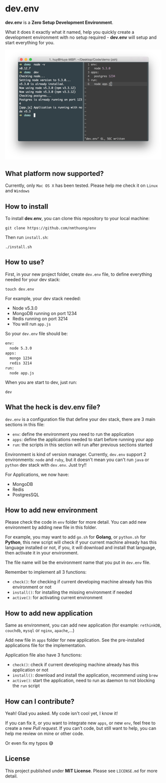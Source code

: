 # dev.env

**dev.env** is a **Zero Setup Development Environment**.

What it does it exactly what it named, help you quickly create a development environment with no setup required - **dev.env** will setup and start everything for you.

![](screenshot.png)

## What platform now supported?
Currently, only `Mac OS X` has been tested. Please help me check it on `Linux` and `Windows`

## How to install

To install **dev.env**, you can clone this repository to your local machine:

```
git clone https://github.com/nmthuong/env
```

Then run `install.sh`:

```
./install.sh
```

## How to use?

First, in your new project folder, create `dev.env` file, to define everything needed for your dev stack:

```
touch dev.env
```

For example, your dev stack needed:
- Node v5.3.0
- MongoDB running on port 1234
- Redis running on port 3214
- You will run `app.js`

So your `dev.env` file should be:

```
env:
  node 5.3.0
apps:
  mongo 1234
  redis 3214
run:
  node app.js
```

When you are start to dev, just run:

```
dev
```

## What the heck is dev.env file?
`dev.env` is a configuration file that define your dev stack, there are 3 main sections in this file:
- `env`: define the environment you need to run the application
- `apps`: define the applications needed to start before running your app
- `run`: the scripts in this section will run after previous sections started

Environment is kind of version manager. Currently, `dev.env` support 2 environments: `node` and `ruby`, but it doesn't mean you can't run `java` or `python` dev stack with `dev.env`. Just try!!

For Applications, we now have:
- MongoDB
- Redis
- PostgresSQL

## How to add new environment

Please check the code in `env` folder for more detail. You can add new environment by adding new file in this folder.

For example, you may want to add `go.sh` for **Golang**, or `python.sh` for **Python**, this new script will check if your current machine already has this language installed or not, if you, it will download and install that language, then activate it in your environment.

The file name will be the environment name that you put in `dev.env` file.

Remember to implement all 3 functions:
- `check()`: for checking if current developing machine already has this environment or not
- `install()`: for installing the missing environment if needed
- `active()`: for activating current environment

## How to add new application

Same as environment, you can add new application (for example: `rethinkDB`, `couchdb`, `mysql` or `nginx`, `apache`,...)

Add new file in `apps` folder for new application. See the pre-installed applications file for the implementation.

Application file also have 3 functions:
- `check()`: check if current developing machine already has this application or not
- `install()`: download and install the application, recommend using `brew`
- `active()`: start the application, need to run as daemon to not blocking the `run` script

## How can I contribute?

Yeah! Glad you asked. My code isn't cool yet, I know it!

If you can fix it, or you want to integrate new `apps`, or new `env`, feel free to create a new _Pull request_. If you can't code, but still want to help, you can help me review on mine or other code.

Or even fix my typos :sweat_smile:

## License

This project published under **MIT License**. Please see `LICENSE.md` for more detail.
